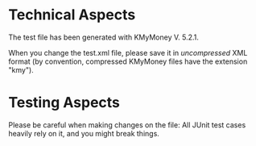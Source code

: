 # Technical Aspects
The test file has been generated with 
KMyMoney V. 5.2.1.

When you change the test.xml file, please save it in *uncompressed* XML format 
(by convention, compressed 
KMyMoney
files have the extension 
"kmy").

# Testing Aspects
Please be careful when making changes on the file: All JUnit test cases heavily rely on it, and you might break things.
